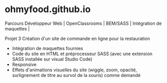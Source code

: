 # ohmyfood.github.io
Parcours Développeur Web | OpenClassrooms | BEM/SASS | Intégration de maquettes |

Projet 3
Création d'un site de commande en ligne pour la restauration
- Intégration de maquettes fournies
- Code du site en HTML et préprocesseur SASS (avec une extension SASS installée sur visual Studio Code)
- Responsive
- Effets d'animations visuelles du site (wiggle, zoom, opacité, surlignement de titre au survol de la souris) comme demandé
